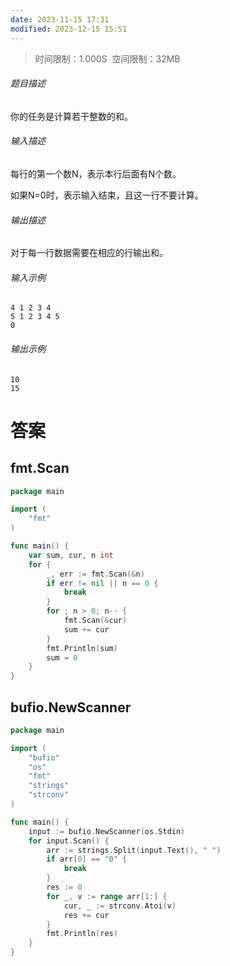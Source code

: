 ```yaml
---
date: 2023-11-15 17:31
modified: 2023-12-15 15:51
---
```


>时间限制：1.000S  空间限制：32MB

###### 题目描述

你的任务是计算若干整数的和。

###### 输入描述

每行的第一个数N，表示本行后面有N个数。

如果N=0时，表示输入结束，且这一行不要计算。  

###### 输出描述

对于每一行数据需要在相应的行输出和。  

###### 输入示例

```
4 1 2 3 4
5 1 2 3 4 5
0 
```

###### 输出示例

```
10
15
```

# 答案

## fmt.Scan
```go
package main

import (
    "fmt"
)

func main() {
    var sum, cur, n int
    for {
        _, err := fmt.Scan(&n)
        if err != nil || n == 0 {
            break
        }
        for ; n > 0; n-- {
            fmt.Scan(&cur)
            sum += cur
        }
        fmt.Println(sum)
        sum = 0
    }
}
```

## bufio.NewScanner
```go
package main

import (
    "bufio"
    "os"
    "fmt"
    "strings"
    "strconv"
)

func main() {
    input := bufio.NewScanner(os.Stdin)
    for input.Scan() {
        arr := strings.Split(input.Text(), " ")
        if arr[0] == "0" {
            break
        }
        res := 0
        for _, v := range arr[1:] {
            cur, _ := strconv.Atoi(v)
            res += cur
        }
        fmt.Println(res)
    }
}
```
